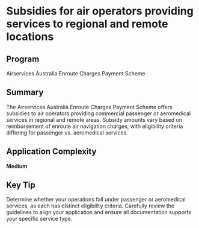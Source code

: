 # Subsidies for air operators providing services to regional and remote locations
  
## Program
Airservices Australia Enroute Charges Payment Scheme

## Summary
The Airservices Australia Enroute Charges Payment Scheme offers subsidies to air operators providing commercial passenger or aeromedical services in regional and remote areas. Subsidy amounts vary based on reimbursement of enroute air navigation charges, with eligibility criteria differing for passenger vs. aeromedical services.

## Application Complexity
**Medium**

## Key Tip
Determine whether your operations fall under passenger or aeromedical services, as each has distinct eligibility criteria. Carefully review the guidelines to align your application and ensure all documentation supports your specific service type.
